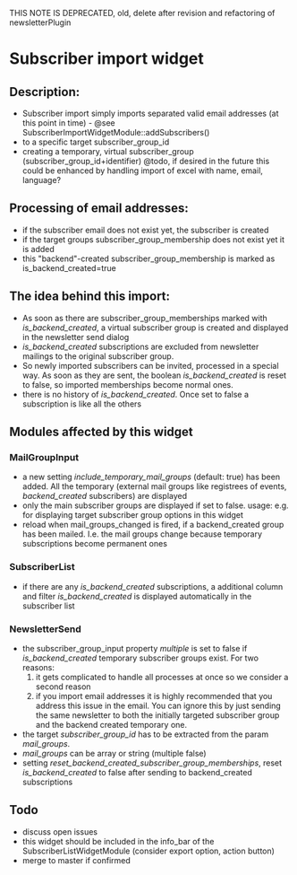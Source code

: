 THIS NOTE IS DEPRECATED, old, delete after revision and refactoring of newsletterPlugin


# Subscriber import widget

## Description:
* Subscriber import simply imports separated valid email addresses (at this point in time) - @see SubscriberImportWidgetModule::addSubscribers()
* to a specific target subscriber_group_id
* creating a temporary, virtual subscriber_group (subscriber_group_id+identifier)
@todo, if desired in the future this could be enhanced by handling import of excel with name, email, language?

## Processing of email addresses:
* if the subscriber email does not exist yet, the subscriber is created
* if the target groups subscriber_group_membership does not exist yet it is added
* this "backend"-created subscriber_group_membership is marked as is_backend_created=true

## The idea behind this import:
* As soon as there are subscriber_group_memberships marked with *is_backend_created*, a virtual subscriber group is created and displayed in the newsletter send dialog
* *is_backend_created* subscriptions are excluded from newsletter mailings to the original subscriber group.
* So newly imported subscribers can be invited, processed in a special way. As soon as they are sent, the boolean *is_backend_created* is reset to false, so imported memberships become normal ones.
* there is no history of *is_backend_created*. Once set to false a subscription is like all the others

## Modules affected by this widget
### MailGroupInput
* a new setting *include_temporary_mail_groups* (default: true) has been added. All the temporary (external mail groups like registrees of events, *backend_created* subscribers) are displayed
* only the main subscriber groups are displayed if set to false. usage: e.g. for displaying target subscriber group options in this widget
* reload when mail_groups_changed is fired, if a backend_created group has been mailed. I.e. the mail groups change because temporary subscriptions become permanent ones

### SubscriberList
* if there are any *is_backend_created* subscriptions, a additional column and filter *is_backend_created* is displayed automatically in the subscriber list

### NewsletterSend
* the subscriber_group_input property *multiple* is set to false if *is_backend_created* temporary subscriber groups exist.
	For two reasons: 
	1. it gets complicated to handle all processes at once so we consider a second reason
	2. if you import email addresses it is highly recommended that you address this issue in the email. You can ignore this by just sending the same newsletter to both the initially targeted subscriber group and the backend created temporary one.
* the target *subscriber_group_id* has to be extracted from the param *mail_groups*.
* *mail_groups* can be array or string (multiple false)
* setting *reset_backend_created_subscriber_group_memberships*, reset *is_backend_created* to false after sending to backend_created subscriptions

## Todo
* discuss open issues
* this widget should be included in the info_bar of the SubscriberListWidgetModule (consider export option, action button)
* merge to master if confirmed
